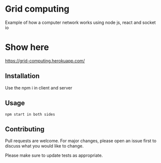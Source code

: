 # Grid computing

Example of how a computer network works using node js, react and socket io

# Show here

https://grid-computing.herokuapp.com/

## Installation

Use the npm i in client and server

## Usage

```
npm start in both sides
```

## Contributing
Pull requests are welcome. For major changes, please open an issue first to discuss what you would like to change.

Please make sure to update tests as appropriate.

